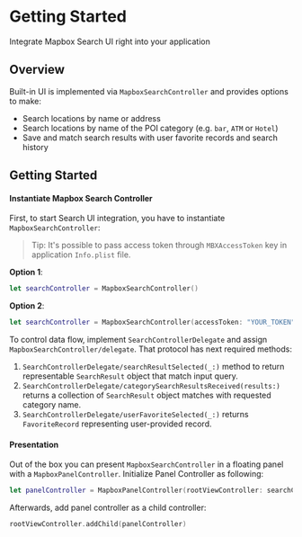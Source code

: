 #  Getting Started

Integrate Mapbox Search UI right into your application

## Overview 

Built-in UI is implemented via ``MapboxSearchController`` and provides options to make:
- Search locations by name or address 
- Search locations by name of the POI category (e.g. `bar`, `ATM` or `Hotel`)
- Save and match search results with user favorite records and search history

## Getting Started

#### Instantiate Mapbox Search Controller
First, to start Search UI integration, you have to instantiate ``MapboxSearchController``:


> Tip: It's possible to pass access token through `MBXAccessToken` key in application `Info.plist` file.

**Option 1**:

```swift
let searchController = MapboxSearchController()
```

**Option 2**:

```swift
let searchController = MapboxSearchController(accessToken: "YOUR_TOKEN")
```

To control data flow, implement ``SearchControllerDelegate`` and assign ``MapboxSearchController/delegate``. That protocol has next required methods:
1. ``SearchControllerDelegate/searchResultSelected(_:)`` method to return representable `SearchResult` object that match input query.
2. ``SearchControllerDelegate/categorySearchResultsReceived(results:)`` returns a collection of `SearchResult` object matches with requested category name.
3. ``SearchControllerDelegate/userFavoriteSelected(_:)`` returns `FavoriteRecord` representing user-provided record.

#### Presentation 

Out of the box you can present ``MapboxSearchController`` in a floating panel with a ``MapboxPanelController``. Initialize Panel Controller as following:

```swift
let panelController = MapboxPanelController(rootViewController: searchController)
```

Afterwards, add panel controller as a child controller:

```swift
rootViewController.addChild(panelController)
```
